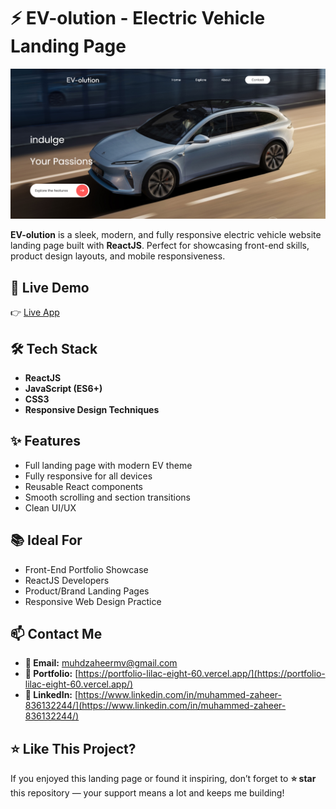 # ⚡ EV-olution - Electric Vehicle Landing Page

![Homepage](./src/ev-olution.png)

**EV-olution** is a sleek, modern, and fully responsive electric vehicle website landing page built with **ReactJS**. Perfect for showcasing front-end skills, product design layouts, and mobile responsiveness.

## 🚀 Live Demo

👉 [Live App](https://muhdzaheermv.github.io/ev-olution-car-landing-reactjs/)

## 🛠️ Tech Stack

- **ReactJS**
- **JavaScript (ES6+)**
- **CSS3**
- **Responsive Design Techniques**

## ✨ Features

- Full landing page with modern EV theme
- Fully responsive for all devices
- Reusable React components
- Smooth scrolling and section transitions
- Clean UI/UX



## 📚 Ideal For

- Front-End Portfolio Showcase
- ReactJS Developers
- Product/Brand Landing Pages
- Responsive Web Design Practice

## 📫 Contact Me

- **📧 Email:** muhdzaheermv@gmail.com  
- **🔗 Portfolio:** [https://portfolio-lilac-eight-60.vercel.app/](https://portfolio-lilac-eight-60.vercel.app/)  
- **💼 LinkedIn:** [https://www.linkedin.com/in/muhammed-zaheer-836132244/](https://www.linkedin.com/in/muhammed-zaheer-836132244/)

## ⭐ Like This Project?

If you enjoyed this landing page or found it inspiring, don’t forget to **⭐ star** this repository — your support means a lot and keeps me building!

